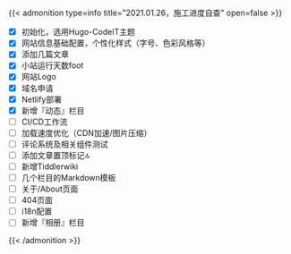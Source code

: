 # 




{{< admonition type=info title="2021.01.26，施工进度自查" open=false >}}

- [x] 初始化，选用Hugo-CodeIT主题
- [x] 网站信息基础配置，个性化样式（字号、色彩风格等）
- [x] 添加几篇文章
- [x] 小站运行天数foot
- [x] 网站Logo  
- [x] 域名申请
- [x] Netlify部署
- [x] 新增『动态』栏目
- [ ] CI/CD工作流
- [ ] 加载速度优化（CDN加速/图片压缩）
- [ ] 评论系统及相关组件测试
- [ ] 添加文章置顶标记🔝
- [ ] 新增Tiddlerwiki
- [ ] 几个栏目的Markdown模板
- [ ] 关于/About页面
- [ ] 404页面
- [ ] i18n配置
- [ ] 新增『相册』栏目

{{< /admonition >}}





